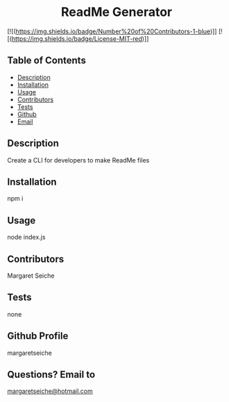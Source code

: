 
<!--THIS TEXT WILL NOT APPEAR IN BROWSER WHEN README IS DISPLAYED.  
This file was generated when the user answered questions in the CLI (Command Line Interface).-->
                                   
<h1 align="center">ReadMe Generator</h1>

<!-- PROJECT BADGES -->
[![(https://img.shields.io/badge/Number%20of%20Contributors-1-blue)]]
[![(https://img.shields.io/badge/License-MIT-red)]]

## Table of Contents
* [Description](#Description)
* [Installation](#Installation)
* [Usage](#Usage)
* [Contributors](#Contributors)
* [Tests](#Tests)
* [Github](#Github)
* [Email](#Email)

## Description
Create a CLI for developers to make ReadMe files

## Installation
npm i

## Usage
node index.js

## Contributors
Margaret Seiche

## Tests
none

## Github Profile
margaretseiche

## Questions? Email to     
margaretseiche@hotmail.com
            